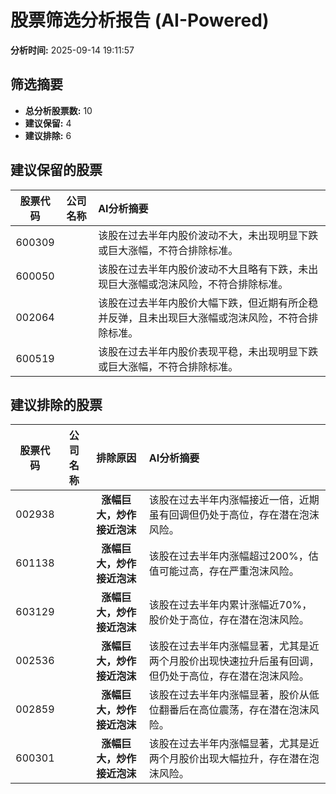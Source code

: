 # 股票筛选分析报告 (AI-Powered)

**分析时间:** 2025-09-14 19:11:57

## 筛选摘要

- **总分析股票数:** 10
- **建议保留:** 4
- **建议排除:** 6

## 建议保留的股票

| 股票代码 | 公司名称 | AI分析摘要 |
|:---:|:---:|:---|
| 600309 |  | 该股在过去半年内股价波动不大，未出现明显下跌或巨大涨幅，不符合排除标准。 |
| 600050 |  | 该股在过去半年内股价波动不大且略有下跌，未出现巨大涨幅或泡沫风险，不符合排除标准。 |
| 002064 |  | 该股在过去半年内股价大幅下跌，但近期有所企稳并反弹，且未出现巨大涨幅或泡沫风险，不符合排除标准。 |
| 600519 |  | 该股在过去半年内股价表现平稳，未出现明显下跌或巨大涨幅，不符合排除标准。 |

## 建议排除的股票

| 股票代码 | 公司名称 | 排除原因 | AI分析摘要 |
|:---:|:---:|:---:|:---|
| 002938 |  | **涨幅巨大，炒作接近泡沫** | 该股在过去半年内涨幅接近一倍，近期虽有回调但仍处于高位，存在潜在泡沫风险。 |
| 601138 |  | **涨幅巨大，炒作接近泡沫** | 该股在过去半年内涨幅超过200%，估值可能过高，存在严重泡沫风险。 |
| 603129 |  | **涨幅巨大，炒作接近泡沫** | 该股在过去半年内累计涨幅近70%，股价处于高位，存在潜在泡沫风险。 |
| 002536 |  | **涨幅巨大，炒作接近泡沫** | 该股在过去半年内涨幅显著，尤其是近两个月股价出现快速拉升后虽有回调，但仍处于高位，存在潜在泡沫风险。 |
| 002859 |  | **涨幅巨大，炒作接近泡沫** | 该股在过去半年内涨幅显著，股价从低位翻番后在高位震荡，存在潜在泡沫风险。 |
| 600301 |  | **涨幅巨大，炒作接近泡沫** | 该股在过去半年内涨幅显著，尤其是近两个月股价出现大幅拉升，存在潜在泡沫风险。 |

